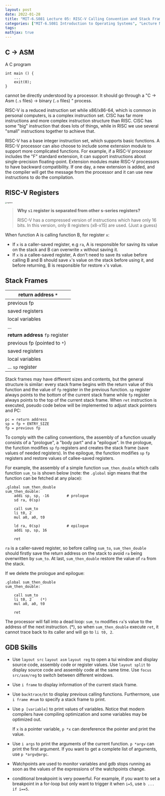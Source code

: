```yaml
---
layout: post
date: 2022-01-28
title: "MIT-6.S081 Lecture 05: RISC-V Calling Convention and Stack Frames"
categories: ["MIT-6.S081 Introduction to Operating Systems", "Lecture Notes"]
tags: 
mathjax: true
---
```


## C $\rightarrow$ ASM

A C program

```
int main () {
	...
	exit(0);
}
```

cannot be directly understood by a processor. It should go through a "C -> Asm (`.s` files) -> binary (`.o` files) " process.

<!-- more -->

RISC-V is a reduced instruction set while x86/x86-64, which is common in personal computers, is a complex instruction set. CISC has far more instructions and more complex instruction structure than RISC. CISC has some "big" instruction that does lots of things, while in RISC we use several "small" instructions together to achieve that.

RISC-V has a base integer instruction set, which supports basic functions. A RISC-V processor can also choose to include some extension module to support more complicated functions. For example, if a RISC-V processor includes the "F" standard extension, it can support instructions about single-precision floating-point. Extension modules make RISC-V processors to have backward compatibility. If one day, a new extension is added, and the compiler will get the message from the processor and it can use new instructions to do the compilation.

## RISC-V Registers

<img src="https://kristoff-starling.github.io/files/MIT-6.S081-lecture05.png" alt="registers" style="zoom:33%;" />

> **Why `s1` register is separated from other s-series registers?**
>
> RISC-V has a compressed version of instructions which have only 16 bits. In this version, only 8 registers (x8-x15) are used. (Just a guess)

When function A is calling function B, for register `x`:

* If `x` is a caller-saved register, e.g `ra`, A is responsible for saving its value on the stack and B can overwrite `x` without saving it.
* If `x` is a callee-saved register, A don't need to save its value before calling B and B should save `x`'s value on the stack before using it, and before returning, B is responsible for restore `x`'s value.

## Stack Frames

| return address `*`                                           |
| ------------------------------------------------------------ |
| previous fp                                                  |
| saved registers                                              |
| local variables                                              |
| ...                                                          |
| **return address**                                      `fp` register |
| previous fp (pointed to `*`)                                 |
| saved registers                                              |
| local variables                                              |
| ...                                                               `sp` register |

Stack frames may have different sizes and contents, but the general structure is similar: every stack frame begins with the return value of this function and the value of `fp` register in the previous function. `sp` register always points to the bottom of the current stack frame while `fp` register always points to the top of the current stack frame. When `ret` instruction is executed, pseudo code below will be implemented to adjust stack pointers and PC:

```pseudocode
pc = return address
sp = fp + ENTRY_SIZE
fp = previous fp
```

To comply with the calling conventions, the assembly of a function usually consists of a "prologue", a "body part" and a "epilogue". In the prologue, the function modifies `sp` `fp` registers and creates the stack frame (save values of needed registers). In the epilogue, the function modifies `sp` `fp` registers and restore values of callee-saved registers.

For example, the assembly of a simple function `sum_then_double` which calls function `sum_to` is shown below (note: the `.global` sign means that the function can be fetched at any place): 

```assembly
.global sum_then_double
sum_then_double:
	addi sp, sp, -16		# prologue
	sd ra, 0(sp)			
	
	call sum_to
	li t0, 2
	mul a0, a0, t0
	
	ld ra, 0(sp)			# epilogue
	addi sp, sp, 16
	
	ret
```

`ra` is a caller-saved register, so before calling `sum_to`, `sum_then_double` should firstly save the return address on the stack to avoid `ra` being overwritten by `sum_to`. At last, `sum_then_double` restore the value of `ra` from the stack. 

If we delete the prologue and epilogue:

```assembly
.global sum_then_double
sum_then_double:		
	
	call sum_to
	li t0, 2	(*)
	mul a0, a0, t0
	
	ret
```

The processor will fall into a dead loop: `sum_to` modifies `ra`'s value to the address of the next instruction. (*), so when `sum_then_double` execute `ret`, it cannot trace back to its caller and will go to `li t0, 2`.

## GDB Skills

* Use `layout src` `layout asm` `layout reg` to open a tui window and display source code, assembly code or register values. Use `layout split` to display source code and assembly code at the same time. Use `focus src/asm/reg` to switch between different windows.

* Use `i frame` to display information of the current stack frame.

* Use `backtrace/bt` to display previous calling functions. Furthermore, use `i frame #num` to specify a stack frame to print.

* Use `p [variable]` to print values of variables. Notice that modern compilers have compiling optimization and some variables may be optimized out.

    If `x` is a pointer variable, `p *x` can dereference the pointer and print the value.

* Use `i args` to print the arguments of the current function. `p *argv` can print the first argument. If you want to get a complete list of arguments, use `p *argv@argc`.

* Watchpoints are used to monitor variables and gdb stops running as soon as the values of the expressions of the watchpoints change.

* conditional breakpoint is very powerful. For example, if you want to set a breakpoint in a for-loop but only want to trigger it when `i=5`, use `b ... if i==5`.

